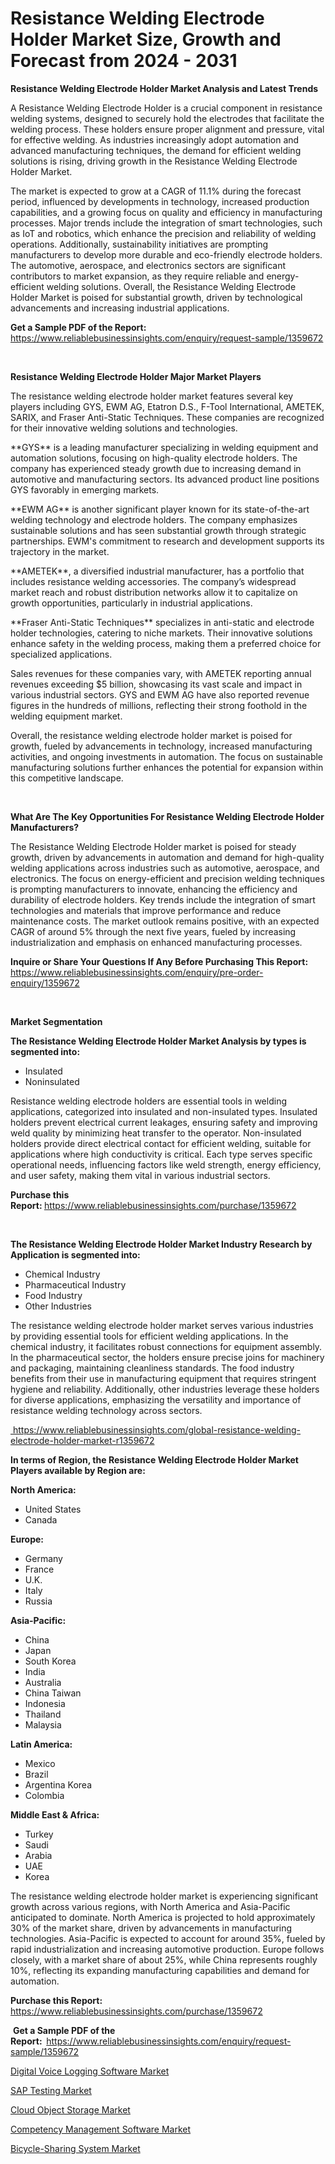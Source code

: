 <p><h1>Resistance Welding Electrode Holder Market Size, Growth and Forecast from 2024 - 2031</h1></p><p><strong>Resistance Welding Electrode Holder Market Analysis and Latest Trends</strong></p>
<p><p>A Resistance Welding Electrode Holder is a crucial component in resistance welding systems, designed to securely hold the electrodes that facilitate the welding process. These holders ensure proper alignment and pressure, vital for effective welding. As industries increasingly adopt automation and advanced manufacturing techniques, the demand for efficient welding solutions is rising, driving growth in the Resistance Welding Electrode Holder Market.</p><p>The market is expected to grow at a CAGR of 11.1% during the forecast period, influenced by developments in technology, increased production capabilities, and a growing focus on quality and efficiency in manufacturing processes. Major trends include the integration of smart technologies, such as IoT and robotics, which enhance the precision and reliability of welding operations. Additionally, sustainability initiatives are prompting manufacturers to develop more durable and eco-friendly electrode holders. The automotive, aerospace, and electronics sectors are significant contributors to market expansion, as they require reliable and energy-efficient welding solutions. Overall, the Resistance Welding Electrode Holder Market is poised for substantial growth, driven by technological advancements and increasing industrial applications.</p></p>
<p><strong>Get a Sample PDF of the Report:&nbsp;</strong> <a href="https://www.reliablebusinessinsights.com/enquiry/request-sample/1359672?utm_campaign=101&utm_medium=2&utm_source=Github&utm_content=ia&utm_term=26122024&utm_id=resistance-welding-electrode-holder">https://www.reliablebusinessinsights.com/enquiry/request-sample/1359672</a></p>
<p>&nbsp;</p>
<p><strong>Resistance Welding Electrode Holder Major Market Players</strong></p>
<p><p>The resistance welding electrode holder market features several key players including GYS, EWM AG, Etatron D.S., F-Tool International, AMETEK, SARIX, and Fraser Anti-Static Techniques. These companies are recognized for their innovative welding solutions and technologies.</p><p>**GYS** is a leading manufacturer specializing in welding equipment and automation solutions, focusing on high-quality electrode holders. The company has experienced steady growth due to increasing demand in automotive and manufacturing sectors. Its advanced product line positions GYS favorably in emerging markets.</p><p>**EWM AG** is another significant player known for its state-of-the-art welding technology and electrode holders. The company emphasizes sustainable solutions and has seen substantial growth through strategic partnerships. EWM's commitment to research and development supports its trajectory in the market.</p><p>**AMETEK**, a diversified industrial manufacturer, has a portfolio that includes resistance welding accessories. The company’s widespread market reach and robust distribution networks allow it to capitalize on growth opportunities, particularly in industrial applications.</p><p>**Fraser Anti-Static Techniques** specializes in anti-static and electrode holder technologies, catering to niche markets. Their innovative solutions enhance safety in the welding process, making them a preferred choice for specialized applications.</p><p>Sales revenues for these companies vary, with AMETEK reporting annual revenues exceeding $5 billion, showcasing its vast scale and impact in various industrial sectors. GYS and EWM AG have also reported revenue figures in the hundreds of millions, reflecting their strong foothold in the welding equipment market. </p><p>Overall, the resistance welding electrode holder market is poised for growth, fueled by advancements in technology, increased manufacturing activities, and ongoing investments in automation. The focus on sustainable manufacturing solutions further enhances the potential for expansion within this competitive landscape.</p></p>
<p>&nbsp;</p>
<p><strong>What Are The Key Opportunities For Resistance Welding Electrode Holder Manufacturers?</strong></p>
<p><p>The Resistance Welding Electrode Holder market is poised for steady growth, driven by advancements in automation and demand for high-quality welding applications across industries such as automotive, aerospace, and electronics. The focus on energy-efficient and precision welding techniques is prompting manufacturers to innovate, enhancing the efficiency and durability of electrode holders. Key trends include the integration of smart technologies and materials that improve performance and reduce maintenance costs. The market outlook remains positive, with an expected CAGR of around 5% through the next five years, fueled by increasing industrialization and emphasis on enhanced manufacturing processes.</p></p>
<p><strong>Inquire or Share Your Questions If Any Before Purchasing This Report:</strong> <a href="https://www.reliablebusinessinsights.com/enquiry/pre-order-enquiry/1359672?utm_campaign=101&utm_medium=2&utm_source=Github&utm_content=ia&utm_term=26122024&utm_id=resistance-welding-electrode-holder">https://www.reliablebusinessinsights.com/enquiry/pre-order-enquiry/1359672</a></p>
<p>&nbsp;</p>
<p><strong>Market Segmentation</strong></p>
<p><strong>The Resistance Welding Electrode Holder Market Analysis by types is segmented into:</strong></p>
<p><ul><li>Insulated</li><li>Noninsulated</li></ul></p>
<p><p>Resistance welding electrode holders are essential tools in welding applications, categorized into insulated and non-insulated types. Insulated holders prevent electrical current leakages, ensuring safety and improving weld quality by minimizing heat transfer to the operator. Non-insulated holders provide direct electrical contact for efficient welding, suitable for applications where high conductivity is critical. Each type serves specific operational needs, influencing factors like weld strength, energy efficiency, and user safety, making them vital in various industrial sectors.</p></p>
<p><strong>Purchase this Report:&nbsp;</strong><a href="https://www.reliablebusinessinsights.com/purchase/1359672?utm_campaign=101&utm_medium=2&utm_source=Github&utm_content=ia&utm_term=26122024&utm_id=resistance-welding-electrode-holder">https://www.reliablebusinessinsights.com/purchase/1359672</a></p>
<p>&nbsp;</p>
<p><strong>The Resistance Welding Electrode Holder Market Industry Research by Application is segmented into:</strong></p>
<p><ul><li>Chemical Industry</li><li>Pharmaceutical Industry</li><li>Food Industry</li><li>Other Industries</li></ul></p>
<p><p>The resistance welding electrode holder market serves various industries by providing essential tools for efficient welding applications. In the chemical industry, it facilitates robust connections for equipment assembly. In the pharmaceutical sector, the holders ensure precise joins for machinery and packaging, maintaining cleanliness standards. The food industry benefits from their use in manufacturing equipment that requires stringent hygiene and reliability. Additionally, other industries leverage these holders for diverse applications, emphasizing the versatility and importance of resistance welding technology across sectors.</p></p>
<p><a href="https://www.reliablebusinessinsights.com/global-resistance-welding-electrode-holder-market-r1359672?utm_campaign=101&utm_medium=2&utm_source=Github&utm_content=ia&utm_term=26122024&utm_id=resistance-welding-electrode-holder">&nbsp;https://www.reliablebusinessinsights.com/global-resistance-welding-electrode-holder-market-r1359672</a></p>
<p><strong>In terms of Region, the Resistance Welding Electrode Holder Market Players available by Region are:</strong></p>
<p>
    <p> <strong> North America: </strong>
        <ul>
            <li>United States</li>
            <li>Canada</li>
        </ul>
        </p> 
    <p> <strong> Europe: </strong>
        <ul>
            <li>Germany</li>
            <li>France</li>
            <li>U.K.</li>
            <li>Italy</li>
            <li>Russia</li>
        </ul>
        </p> 
    <p> <strong> Asia-Pacific: </strong>
        <ul>
            <li>China</li>
            <li>Japan</li>
            <li>South Korea</li>
            <li>India</li>
            <li>Australia</li>
            <li>China Taiwan</li>
            <li>Indonesia</li>
            <li>Thailand</li>
            <li>Malaysia</li>
        </ul>
        </p> 
    <p> <strong> Latin America: </strong>
        <ul>
            <li>Mexico</li>
            <li>Brazil</li>
            <li>Argentina Korea</li>
            <li>Colombia</li>
        </ul>
        </p> 
    <p> <strong> Middle East & Africa: </strong>
        <ul>
            <li>Turkey</li>
            <li>Saudi</li>
            <li>Arabia</li>
            <li>UAE</li>
            <li>Korea</li>
        </ul>
    </p>
    </p>
<p><p>The resistance welding electrode holder market is experiencing significant growth across various regions, with North America and Asia-Pacific anticipated to dominate. North America is projected to hold approximately 30% of the market share, driven by advancements in manufacturing technologies. Asia-Pacific is expected to account for around 35%, fueled by rapid industrialization and increasing automotive production. Europe follows closely, with a market share of about 25%, while China represents roughly 10%, reflecting its expanding manufacturing capabilities and demand for automation.</p></p>
<p><strong>Purchase this Report: </strong><a href="https://www.reliablebusinessinsights.com/purchase/1359672?utm_campaign=101&utm_medium=2&utm_source=Github&utm_content=ia&utm_term=26122024&utm_id=resistance-welding-electrode-holder">https://www.reliablebusinessinsights.com/purchase/1359672</a></p>
<p>&nbsp;<strong>Get a Sample PDF of the Report:&nbsp;&nbsp;</strong><a href="https://www.reliablebusinessinsights.com/enquiry/request-sample/1359672?utm_campaign=101&utm_medium=2&utm_source=Github&utm_content=ia&utm_term=26122024&utm_id=resistance-welding-electrode-holder">https://www.reliablebusinessinsights.com/enquiry/request-sample/1359672</a></p>
<p><strong></strong></p>
<p><p><a href="https://www.linkedin.com/pulse/digital-voice-logging-software-report-industry-analysis-growth-lh3qc?utm_campaign=101&utm_medium=2&utm_source=Github&utm_content=ia&utm_term=26122024&utm_id=resistance-welding-electrode-holder">Digital Voice Logging Software Market</a></p><p><a href="https://www.linkedin.com/pulse/delving-growth-market-sap-testing-expected-56-cagr-2024-yaymarket-kpkje?utm_campaign=101&utm_medium=2&utm_source=Github&utm_content=ia&utm_term=26122024&utm_id=resistance-welding-electrode-holder">SAP Testing Market</a></p><p><a href="https://www.linkedin.com/pulse/cloud-object-storage-market-forecastfor-year2024-2031-insigths-otvae?utm_campaign=101&utm_medium=2&utm_source=Github&utm_content=ia&utm_term=26122024&utm_id=resistance-welding-electrode-holder">Cloud Object Storage Market</a></p><p><a href="https://www.linkedin.com/pulse/competency-management-software-market-growth-study-provides-in-depth-36gkc?utm_campaign=101&utm_medium=2&utm_source=Github&utm_content=ia&utm_term=26122024&utm_id=resistance-welding-electrode-holder">Competency Management Software Market</a></p><p><a href="https://github.com/mathastilley812967/Market-Research-Report-List-1/blob/main/bicycle-sharing-system-market.md?utm_campaign=101&utm_medium=2&utm_source=Github&utm_content=ia&utm_term=26122024&utm_id=resistance-welding-electrode-holder">Bicycle-Sharing System Market</a></p></p>